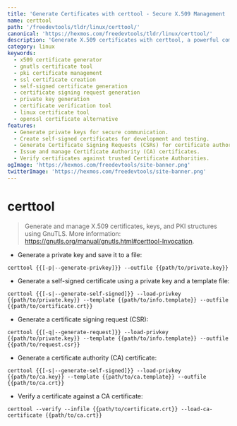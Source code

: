 ```yaml
---
title: 'Generate Certificates with certtool - Secure X.509 Management | Online Free DevTools by Hexmos'
name: certtool
path: '/freedevtools/tldr/linux/certtool/'
canonical: 'https://hexmos.com/freedevtools/tldr/linux/certtool/'
description: 'Generate X.509 certificates with certtool, a powerful command-line tool for managing keys and PKI structures.  Manage your digital identities easily and securely. Free online tool, no registration required.'
category: linux
keywords:
  - x509 certificate generator
  - gnutls certificate tool
  - pki certificate management
  - ssl certificate creation
  - self-signed certificate generation
  - certificate signing request generation
  - private key generation
  - certificate verification tool
  - linux certificate tool
  - openssl certificate alternative
features:
  - Generate private keys for secure communication.
  - Create self-signed certificates for development and testing.
  - Generate Certificate Signing Requests (CSRs) for certificate authorities.
  - Issue and manage Certificate Authority (CA) certificates.
  - Verify certificates against trusted Certificate Authorities.
ogImage: 'https://hexmos.com/freedevtools/site-banner.png'
twitterImage: 'https://hexmos.com/freedevtools/site-banner.png'
---
```


# certtool

> Generate and manage X.509 certificates, keys, and PKI structures using GnuTLS.
> More information: <https://gnutls.org/manual/gnutls.html#certtool-Invocation>.

- Generate a private key and save it to a file:

`certtool {{[-p|--generate-privkey]}} --outfile {{path/to/private.key}}`

- Generate a self-signed certificate using a private key and a template file:

`certtool {{[-s|--generate-self-signed]}} --load-privkey {{path/to/private.key}} --template {{path/to/info.template}} --outfile {{path/to/certificate.crt}}`

- Generate a certificate signing request (CSR):

`certtool {{[-q|--generate-request]}} --load-privkey {{path/to/private.key}} --template {{path/to/info.template}} --outfile {{path/to/request.csr}}`

- Generate a certificate authority (CA) certificate:

`certtool {{[-s|--generate-self-signed]}} --load-privkey {{path/to/ca.key}} --template {{path/to/ca.template}} --outfile {{path/to/ca.crt}}`

- Verify a certificate against a CA certificate:

`certtool --verify --infile {{path/to/certificate.crt}} --load-ca-certificate {{path/to/ca.crt}}`
